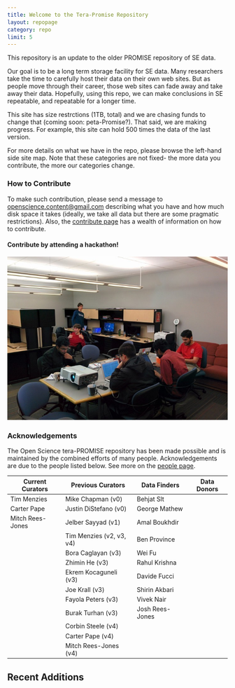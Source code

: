 ```yaml
---
title: Welcome to the Tera-Promise Repository
layout: repopage
category: repo
limit: 5
---
```


This repository is an update to the older PROMISE repository of SE data.

Our goal is to be a long term storage facility for SE data. Many researchers take the time to carefully host their data on their own web sites. But as people move through their career, those web sites can fade away and take away their data. Hopefully, using this repo, we can make 
conclusions in SE repeatable, and repeatable for a  longer time.

This site has size restrctions (1TB, total) and we are chasing funds to change that (coming soon: peta-Promise?). That said, we are making progress. For example, this site can hold 500 times the data of the last version. 

For more details on what we have in the repo, please browse the left-hand side site map. Note that these categories are not
fixed- the more data you contribute, the more our categories change.

### How to Contribute 

To make such  contribution, please send a message to
[openscience.content@gmail.com](mailto:openscience.content@gmail.com) 
describing what you have and how much disk space it takes (ideally, we  take all data but there are some pragmatic restrictions).
Also, the [contribute page](/repo/contribute) has a wealth of information on how to contribute.

#### Contribute by attending a hackathon!
![February 13, 2015 Hackathon](/img/2015-02-13-hackathon3.jpg "February 13, 2015 Hackathon")


### Acknowledgements

The Open Science tera-PROMISE repository has been made possible and is maintained by the combined efforts of many people. Acknowledgements are due to the people listed below. See more on the [people page](/repo/people).

Current Curators | Previous Curators        |   Data Finders  |  Data Donors
-----------------|--------------------------|-----------------|-----------------------
Tim Menzies      | Mike Chapman (v0)        | Behjat Slt      | 
Carter Pape      | Justin DiStefano (v0)    | George Mathew   | 
Mitch Rees-Jones | Jelber Sayyad (v1)       | Amal Boukhdir   | 
                 | Tim Menzies (v2, v3, v4) | Ben Province    | 
                 | Bora Caglayan (v3)       | Wei Fu          | 
                 | Zhimin He (v3)           | Rahul Krishna   | 
                 | Ekrem Kocaguneli (v3)    | Davide Fucci    | 
                 | Joe Krall (v3)           | Shirin Akbari   | 
                 | Fayola Peters (v3)       | Vivek Nair      | 
                 | Burak Turhan (v3)        | Josh Rees-Jones | 
                 | Corbin Steele (v4)       |                 | 
                 | Carter Pape (v4)         |                 | 
                 | Mitch Rees-Jones (v4)    |                 | 


## Recent Additions


